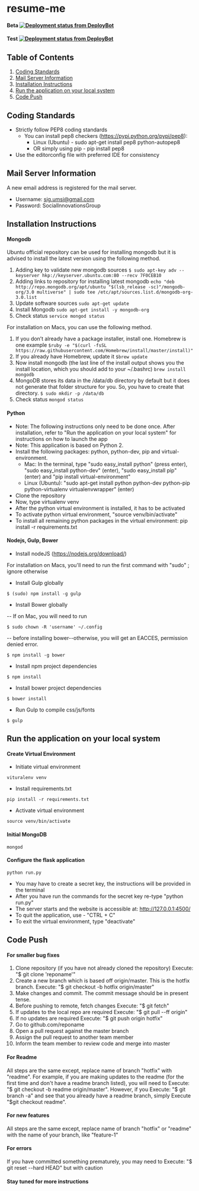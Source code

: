# resume-me

#### Beta [![Deployment status from DeployBot](https://sig.deploybot.com/badge/88313865989649/37135.svg)](https://sig.deploybot.com/session/new)

#### Test [![Deployment status from DeployBot](https://sig.deploybot.com/badge/02267417997177/37757.svg)](https://sig.deploybot.com/session/new)

## Table of Contents
1. [Coding Standards](#coding-standards)
2. [Mail Server Information](#mail-server-information)
3. [Installation Instructions](#installation-instructions)
4. [Run the application on your local system](#run-the-application-on-your-local-system)
5. [Code Push](#code-push)


## Coding Standards
- Strictly follow PEP8 coding standards
  - You can install pep8 checkers (https://pypi.python.org/pypi/pep8):
    - Linux (Ubuntu) - sudo apt-get install pep8 python-autopep8
    - OR simply using pip - pip install pep8
- Use the editorconfig file with preferred IDE for consistency

## Mail Server Information 

A new email address is registered for the mail server.
- Username: sig.umsi@gmail.com
- Password: SocialInnovationsGroup

## Installation Instructions

#### Mongodb
Ubuntu official repository can be used for installing mongodb but it is advised to install the latest version using the following method.

1. Adding key to validate new mongodb sources
````$ sudo apt-key adv --keyserver hkp://keyserver.ubuntu.com:80 --recv 7F0CEB10````
2. Adding links to repository for installing latest mongodb
````echo "deb http://repo.mongodb.org/apt/ubuntu "$(lsb_release -sc)"/mongodb-org/3.0 multiverse" | sudo tee /etc/apt/sources.list.d/mongodb-org-3.0.list````
3. Update software sources
````sudo apt-get update````
4. Install Mongodb
````sudo apt-get install -y mongodb-org````
5. Check status
````service mongod status````

For installation on Macs, you can use the following method.

1. If you don’t already have a package installer, install one. Homebrew is one example
````$ruby -e "$(curl -fsSL https://raw.githubusercontent.com/Homebrew/install/master/install)" ````
2. If you already have Homebrew, update it
````$brew update````
3. Now install mongodb (the last line of the install output shows you the install location, which you should add to your ~/.bashrc)
````brew install mongodb````
4. MongoDB stores its data in the /data/db directory by default but it does not generate that folder structure for you. So, you have to create that directory.
````$ sudo mkdir -p /data/db````
5. Check status
````mongod status````

#### Python
- Note: The following instructions only need to be done once. After installation, refer to "Run the application on your local system" for instructions on how to launch the app
- Note: This application is based on Python 2.
- Install the following packages: python, python-dev, pip and virtual-environment.
  - Mac: In the terminal, type "sudo easy_install python" (press enter), "sudo easy_install python-dev" (enter), "sudo easy_install pip" (enter) and "pip install virtual-environment"
  - Linux (Ubuntu): "sudo apt-get install python python-dev python-pip python-virtualenv virtualenvwrapper" (enter)
- Clone the repository
- Now, type virtualenv venv
- After the python virtual environment is installed, it has to be activated
- To activate python virtual environment, "source venv/bin/activate"
- To install all remaining python packages in the virtual environment: pip install -r requirements.txt

#### Nodejs, Gulp, Bower
- Install nodeJS (https://nodejs.org/download/)

For installation on Macs, you'll need to run the first command with "sudo" ; ignore otherwise

- Install Gulp globally
````
$ (sudo) npm install -g gulp
````
- Install Bower globally

-- If on Mac, you will need to run 

````
$ sudo chown -R 'username' ~/.config
````

-- before installing bower--otherwise, you will get an EACCES, permission denied error.

````
$ npm install -g bower
````
- Install npm project dependencies
````
$ npm install
````
- Install bower project dependencies
````
$ bower install
````
- Run Gulp to compile css/js/fonts
````
$ gulp
````

## Run the application on your local system

#### Create Virtual Environment
- Initiate virtual environment
````
vituralenv venv
````
- Install requirements.txt 
````
pip install -r requirements.txt
````

- Activate virtual environment 
````
source venv/bin/activate
````

#### Initial MongoDB
````
mongod
````

#### Configure the flask application 
````
python run.py
````
- You may have to create a secret key, the instructions will be provided in the terminal
- After you have run the commands for the secret key re-type "python run.py"
- The server starts and the website is accessible at: http://127.0.0.1:4500/
- To quit the application, use - "CTRL + C"
- To exit the virtual environment, type "deactivate"

## Code Push

#### For smaller bug fixes

1. Clone repository (if you have not already cloned the repository)
Execute: "$ git clone 'reponame'"
2. Create a new branch which is based off origin/master. This is the hotfix branch.
Execute: "$ git checkout -b hotfix origin/master"
3. Make changes and commit. The commit message should be in present tense.
4. Before pushing to remote, fetch changes
Execute: "$ git fetch"
5. If updates to the local repo are required
Execute: "$ git pull --ff origin"
6. If no updates are required
Execute: "$ git push origin hotfix"
7. Go to github.com/reponame
8. Open a pull request against the master branch
9. Assign the pull request to another team member
10. Inform the team member to review code and merge into master

#### For Readme

All steps are the same except, replace name of branch "hotfix" with "readme". For example, if you are making updates 
to the readme (for the first time and don't have a readme branch listed), you will need to Execute: 
"$ git checkout -b readme origin/master". However, if you Execute: "$ git branch -a" and see that you already have a 
readme branch, simply Execute "$git checkout readme".

#### For new features

All steps are the same except, replace name of branch "hotfix" or "readme" with the name of your branch, like "feature-1"

#### For errors
If you have committed something prematurely, you may need to Execute: "$ git reset --hard HEAD" but with caution


#### Stay tuned for more instructions

